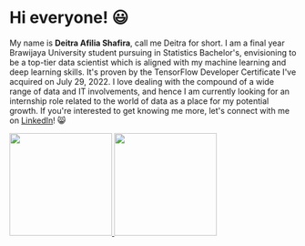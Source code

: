 # Hi everyone! :smiley: 

My name is **Deitra Afilia Shafira**, call me Deitra for short.
I am a final year Brawijaya University student pursuing in Statistics Bachelor's, envisioning to be a top-tier data scientist which is aligned with my machine learning and deep learning skills. It's proven by the TensorFlow Developer Certificate I've acquired on July 29, 2022.
I love dealing with the compound of a wide range of data and IT involvements, and hence I am currently looking for an internship role related to the world of data as a place for my potential growth.
If you're interested to get knowing me more, let's connect with me on [LinkedIn](https://www.linkedin.com/in/deitrashafira/)! :smile_cat:

<p align="left">
<a href="https://github.com/deitrashafira">
  <img height="180em" src="https://github-readme-stats-eight-theta.vercel.app/api?username=deitrashafira&show_icons=true&theme=algolia&include_all_commits=true&count_private=true"/>
  <img height="180em" src="https://github-readme-stats-eight-theta.vercel.app/api/top-langs/?username=deitrashafira&layout=compact&langs_count=8&theme=algolia"/>
</a>
</p>
